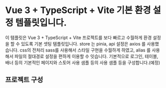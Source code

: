 # Vue 3 + TypeScript + Vite 기본 환경 설정 템플릿입니다.

이 템플릿은 Vue 3 + TypeScript + Vite 프로젝트를 보다 빠르고 수월하게 환경 설정을 할 수 있도록 기본 셋팅 템플릿입니다. 
store 는 pinia, api 설정은 axios 를 사용했습니다. css의 전처리 sass를 사용해서 스타일 구현을 수월하게 하였고,
alias 를 사용해서 파일의 절대경로 설정을 편하게 이용할 수 잇습니다.
기본적으로 로그인, 테이블, 배너 등의 기본적인 페이지와 스토어 사용 샘플 등의 사용 샘플 등을 구성합니다.(예정)


## 프로젝트 구성
